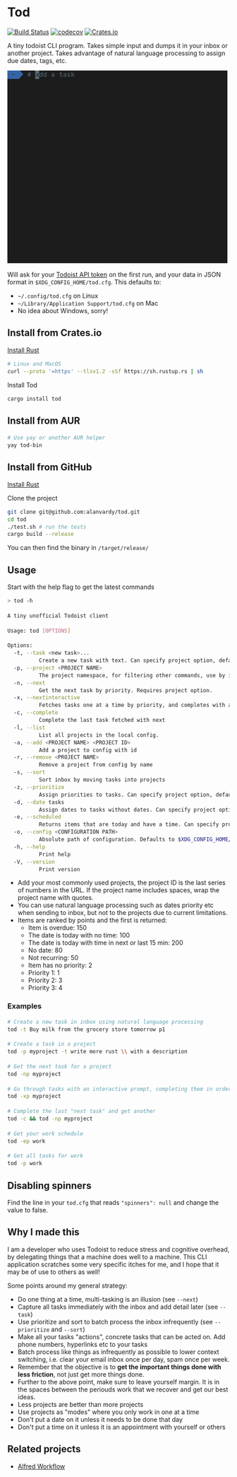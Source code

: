 # Tod

[![Build Status](https://github.com/alanvardy/tod/workflows/ci/badge.svg)](https://github.com/alanvardy/tod) [![codecov](https://codecov.io/gh/alanvardy/tod/branch/main/graph/badge.svg?token=9FBJK1SU0K)](https://codecov.io/gh/alanvardy/tod) [![Crates.io](https://img.shields.io/crates/v/tod.svg)](https://crates.io/crates/tod)

A tiny todoist CLI program. Takes simple input and dumps it in your inbox or another project. Takes advantage of natural language processing to assign due dates, tags, etc.

![Tod](tod.gif)

Will ask for your [Todoist API token](https://todoist.com/prefs/integrations) on the first run, and your data in JSON format in `$XDG_CONFIG_HOME/tod.cfg`. This defaults to:

- `~/.config/tod.cfg` on Linux
- `~/Library/Application Support/tod.cfg` on Mac
- No idea about Windows, sorry!

## Install from Crates.io

[Install Rust](https://www.rust-lang.org/tools/install)

```bash
# Linux and MacOS
curl --proto '=https' --tlsv1.2 -sSf https://sh.rustup.rs | sh
```

Install Tod

```bash
cargo install tod
```

## Install from AUR

```bash
# Use yay or another AUR helper
yay tod-bin
```

## Install from GitHub

[Install Rust](https://www.rust-lang.org/tools/install)

Clone the project

```bash
git clone git@github.com:alanvardy/tod.git
cd tod
./test.sh # run the tests
cargo build --release
```

You can then find the binary in `/target/release/`

## Usage

Start with the help flag to get the latest commands

```bash
> tod -h

A tiny unofficial Todoist client

Usage: tod [OPTIONS]

Options:
  -t, --task <new task>...
          Create a new task with text. Can specify project option, defaults to inbox.
  -p, --project <PROJECT NAME>
          The project namespace, for filtering other commands, use by itself to list all tasks for the project
  -n, --next
          Get the next task by priority. Requires project option.
  -x, --nextinteractive
          Fetches tasks one at a time by priority, and completes with an interactive prompt. Requires project option.
  -c, --complete
          Complete the last task fetched with next
  -l, --list
          List all projects in the local config.
  -a, --add <PROJECT NAME> <PROJECT ID>
          Add a project to config with id
  -r, --remove <PROJECT NAME>
          Remove a project from config by name
  -s, --sort
          Sort inbox by moving tasks into projects
  -z, --prioritize
          Assign priorities to tasks. Can specify project option, defaults to inbox.
  -d, --date tasks
          Assign dates to tasks without dates. Can specify project option, defaults to inbox.
  -e, --scheduled
          Returns items that are today and have a time. Can specify project option, defaults to inbox.
  -o, --config <CONFIGURATION PATH>
          Absolute path of configuration. Defaults to $XDG_CONFIG_HOME/tod.cfg
  -h, --help
          Print help
  -V, --version
          Print version
```

- Add your most commonly used projects, the project ID is the last series of numbers in the URL. If the project name includes spaces, wrap the project name with quotes.
- You can use natural language processing such as dates priority etc when sending to inbox, but not to the projects due to current limitations.
- Items are ranked by points and the first is returned:
  - Item is overdue: 150
  - The date is today with no time: 100
  - The date is today with time in next or last 15 min: 200
  - No date: 80
  - Not recurring: 50
  - Item has no priority: 2
  - Priority 1: 1
  - Priority 2: 3
  - Priority 3: 4

### Examples

```bash
# Create a new task in inbox using natural language processing
tod -t Buy milk from the grocery store tomorrow p1

# Create a task in a project
tod -p myproject -t write more rust \\ with a description

# Get the next task for a project
tod -np myproject

# Go through tasks with an interactive prompt, completing them in order of importance one at a time.
tod -xp myproject

# Complete the last "next task" and get another
tod -c && tod -np myproject

# Get your work schedule
tod -ep work

# Get all tasks for work
tod -p work
```

## Disabling spinners

Find the line in your `tod.cfg` that reads `"spinners": null` and change the value to false.

## Why I made this

I am a developer who uses Todoist to reduce stress and cognitive overhead, by delegating things that a machine does well to a machine. This CLI application scratches some very specific itches for me, and I hope that it may be of use to others as well!

Some points around my general strategy:

- Do one thing at a time, multi-tasking is an illusion (see `--next`)
- Capture all tasks immediately with the inbox and add detail later (see `--task`)
- Use prioritize and sort to batch process the inbox infrequently (see `--prioritize` and `--sort`)
- Make all your tasks "actions", concrete tasks that can be acted on. Add phone numbers, hyperlinks etc to your tasks
- Batch process like things as infrequently as possible to lower context switching, i.e. clear your email inbox once per day, spam once per week.
- Remember that the objective is to **get the important things done with less friction**, not just get more things done.
- Further to the above point, make sure to leave yourself margin. It is in the spaces between the periouds work that we recover and get our best ideas.
- Less projects are better than more projects
- Use projects as "modes" where you only work in one at a time
- Don't put a date on it unless it needs to be done that day
- Don't put a time on it unless it is an appointment with yourself or others

## Related projects

- [Alfred Workflow](https://github.com/stacksjb/AlfredTodWorkflow)
